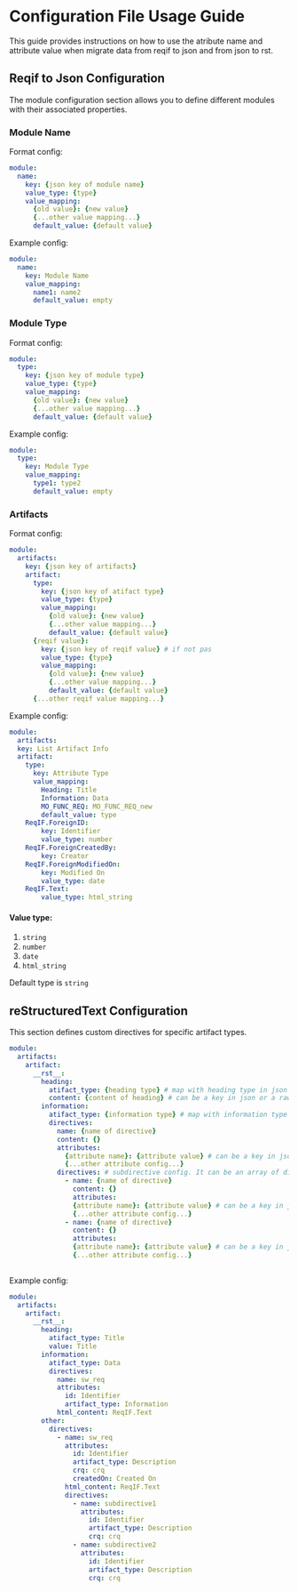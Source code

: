 # Configuration File Usage Guide

This guide provides instructions on how to use the atribute name and attribute value when migrate data from reqif to json and from json to rst.

## Reqif to Json Configuration

The module configuration section allows you to define different modules with their associated properties.

### Module Name
Format config:
```yaml
module:
  name:
    key: {json key of module name}
    value_type: {type}
    value_mapping:
      {old value}: {new value}
      {...other value mapping...}
      default_value: {default value}
```
Example config:
```yaml
module:
  name:
    key: Module Name
    value_mapping:
      name1: name2
      default_value: empty
```

### Module Type
Format config:
```yaml
module:
  type:
    key: {json key of module type}
    value_type: {type}
    value_mapping:
      {old value}: {new value}
      {...other value mapping...}
      default_value: {default value}
```
Example config:
```yaml
module:
  type:
    key: Module Type
    value_mapping:
      type1: type2
      default_value: empty
```
### Artifacts
Format config:
```yaml
module:
  artifacts:
    key: {json key of artifacts}
    artifact:
      type: 
        key: {json key of atifact type}
        value_type: {type}
        value_mapping:
          {old value}: {new value}
          {...other value mapping...}
          default_value: {default value}
      {reqif value}:
        key: {json key of reqif value} # if not pas
        value_type: {type}
        value_mapping:
          {old value}: {new value}
          {...other value mapping...}
          default_value: {default value}
      {...other reqif value mapping...}
```
Example config:
```yaml
module:
  artifacts:
  key: List Artifact Info
  artifact:
    type:
      key: Attribute Type
      value_mapping:
        Heading: Title
        Information: Data
        MO_FUNC_REQ: MO_FUNC_REQ_new
        default_value: type
    ReqIF.ForeignID:
        key: Identifier
        value_type: number
    ReqIF.ForeignCreatedBy:
        key: Creator
    ReqIF.ForeignModifiedOn:
        key: Modified On
        value_type: date
    ReqIF.Text:
        value_type: html_string
```

#### Value type:
1. `string`
2. `number`
3. `date`
4. `html_string`

Default type is `string`

## reStructuredText Configuration

This section defines custom directives for specific artifact types.

```yaml
module:
  artifacts:
    artifact:
      __rst__:
        heading:
          atifact_type: {heading type} # map with heading type in json
          content: {content of heading} # can be a key in json or a raw string
        information:
          atifact_type: {information type} # map with information type in json
          directives:
            name: {name of directive}
            content: {}
            attributes:
              {attribute name}: {attribute value} # can be a key in json or a raw string 
              {...other attribute config...}
            directives: # subdirective config. It can be an array of directive in yaml
              - name: {name of directive}
                content: {}
                attributes:
                {attribute name}: {attribute value} # can be a key in json or a raw string
                {...other attribute config...}
              - name: {name of directive}
                content: {}
                attributes:
                {attribute name}: {attribute value} # can be a key in json or a raw string
                {...other attribute config...}
            
```

Example config: 
```yaml
module:
  artifacts:
    artifact:
      __rst__:
        heading:
          atifact_type: Title
          value: Title
        information:
          atifact_type: Data
          directives:
            name: sw_req
            attributes:
              id: Identifier
              artifact_type: Information
            html_content: ReqIF.Text
        other:
          directives:
            - name: sw_req
              attributes:
                id: Identifier
                artifact_type: Description
                crq: crq
                createdOn: Created On
              html_content: ReqIF.Text
              directives:
                - name: subdirective1
                  attributes:
                    id: Identifier
                    artifact_type: Description
                    crq: crq
                - name: subdirective2
                  attributes:
                    id: Identifier
                    artifact_type: Description
                    crq: crq
```